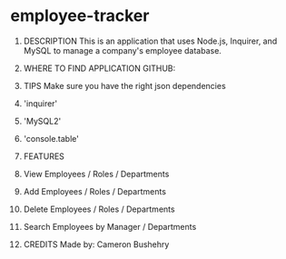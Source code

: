 # employee-tracker

1. DESCRIPTION
 This is an application that uses Node.js, Inquirer, and MySQL to manage a company's employee database.


2. WHERE TO FIND APPLICATION
 GITHUB: 


3. TIPS
 Make sure you have the right json dependencies
  1. 'inquirer'
  2. 'MySQL2'
  3. 'console.table'

4. FEATURES
 1. View Employees / Roles / Departments
 2. Add Employees / Roles / Departments
 3. Delete Employees / Roles / Departments
 4. Search Employees by Manager / Departments


5. CREDITS
 Made by: Cameron Bushehry
